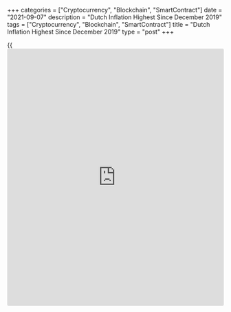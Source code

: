 +++
categories = ["Cryptocurrency", "Blockchain", "SmartContract"]
date = "2021-09-07"
description = "Dutch Inflation Highest Since December 2019"
tags = ["Cryptocurrency", "Blockchain", "SmartContract"]
title = "Dutch Inflation Highest Since December 2019"
type = "post"
+++

{{<iframe id="large-banner" src="https://www.bounty.group/#slide=16.0" width="100%" height="600" scrolling="no" style="border: 0px solid rgb(216, 221, 230); border-radius: 3px;">}}

Dutch consumer price inflation increased to the highest level in nearly
two years in August, data from the Central Bureau of Statistics showed
on Tuesday.

The consumer price index rose 2.4 percent year-on-year in August, after
a 1.4 percent increase in July.

The latest inflation was the highest since December 2019, when it was
2.7 percent.

The latest inflation was mainly due to higher prices for package holiday
abroad and stays in holiday parks, the agency said.

Prices for foods rose 0.2 percent in August, after a 0.9 percent fall in
July. Prices for holiday packages were 16.4 percent cheaper.

Inflation based on the Harmonized Index of Consumer Prices, or HICP,
rose to 2.7 percent in August from 1.4 percent in the previous month.

For comments and feedback [contact](https://www.playgroundfx.com/contact/): editorial@rtt[news](https://www.letsplayfx.com/blog/forex-news-website/).com

[Economic News][1]

 **What parts of the world are seeing the best (and worst) economic
performances lately? Click[here][2] to check out our [Econ Scorecard][2]
and find out! See up-to-the-moment [ranking](https://www.playgroundfx.com/blog/crypto-exchange-ranking/)s for the best and worst
performers in [GDP][3], [unemployment rate][4], [inflation][5] and much
more.**

   1. www.rtt[news](https://www.letsplayfx.com/blog/forex-news-website/).com/Content/EconomicNews.aspx
   2. www.rtt[news](https://www.letsplayfx.com/blog/forex-news-website/).com/economic-scorecard/world-rank/unemployment-rate/highest-performance.aspx
   3. www.rtt[news](https://www.letsplayfx.com/blog/forex-news-website/).com/economic-scorecard/world-rank/GDP/highest-performance.aspx
   4. www.rtt[news](https://www.letsplayfx.com/blog/forex-news-website/).com/economic-scorecard/world-rank/unemployment-rate/lowest-performance.aspx
   5. www.rtt[news](https://www.letsplayfx.com/blog/forex-news-website/).com/economic-scorecard/world-rank/CPI/highest-performance.aspx